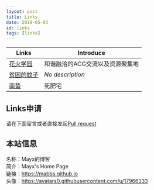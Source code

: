 ```yaml
---
layout: post
title: Links
date: 2019-05-03
id: links
tags: [links]
---
```


| Links | Introduce |
| - | - |
| [花火学园](https://www.say-huahuo.com/) | 和谐融洽的ACG交流以及资源聚集地 |
| [贫困的蚊子](https://qwq.moe/) | *No description* |
| [南蛰](https://moe.sb/) | 死肥宅 |

## Links申请
请在下面留言或者直接发起[Pull request](https://github.com/Mabbs/mabbs.github.io/pull/new/master)

## 本站信息
名称：Mayx的博客   
简介：Mayx's Home Page   
链接：<https://mabbs.github.io>   
头像：<https://avatars0.githubusercontent.com/u/17966333>
